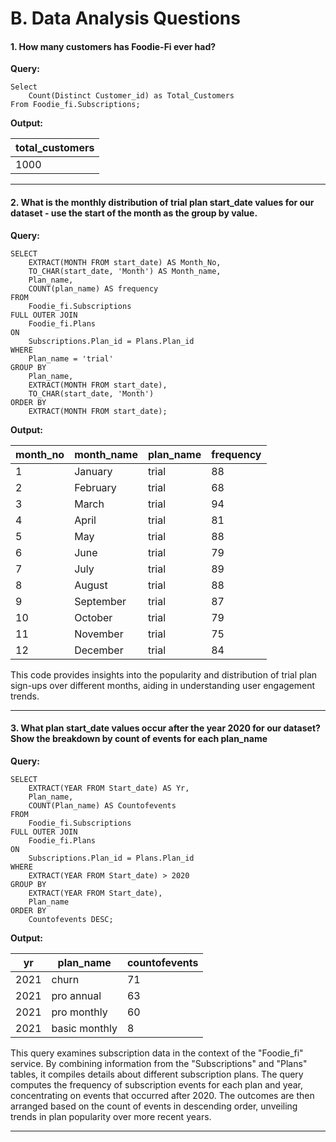 # B. Data Analysis Questions
#### 1.  How many customers has Foodie-Fi ever had?
   __Query:__
   
    Select 
    	Count(Distinct Customer_id) as Total_Customers 
    From Foodie_fi.Subscriptions;

__Output:__

| total_customers |
| --------------- |
| 1000            |

---

#### 2. What is the monthly distribution of trial plan start_date values for our dataset - use the start of the month as the group by value.
__Query:__

    SELECT
        EXTRACT(MONTH FROM start_date) AS Month_No,
        TO_CHAR(start_date, 'Month') AS Month_name,
        Plan_name,
        COUNT(plan_name) AS frequency
    FROM
        Foodie_fi.Subscriptions
    FULL OUTER JOIN
        Foodie_fi.Plans
    ON
        Subscriptions.Plan_id = Plans.Plan_id
    WHERE
        Plan_name = 'trial'
    GROUP BY
        Plan_name,
        EXTRACT(MONTH FROM start_date),
        TO_CHAR(start_date, 'Month')
    ORDER BY
        EXTRACT(MONTH FROM start_date);

__Output:__

| month_no | month_name | plan_name | frequency |
| -------- | ---------- | --------- | --------- |
| 1        | January    | trial     | 88        |
| 2        | February   | trial     | 68        |
| 3        | March      | trial     | 94        |
| 4        | April      | trial     | 81        |
| 5        | May        | trial     | 88        |
| 6        | June       | trial     | 79        |
| 7        | July       | trial     | 89        |
| 8        | August     | trial     | 88        |
| 9        | September  | trial     | 87        |
| 10       | October    | trial     | 79        |
| 11       | November   | trial     | 75        |
| 12       | December   | trial     | 84        |

This code provides insights into the popularity and distribution of trial plan sign-ups over different months, aiding in understanding user engagement trends.

---

#### 3. What plan start_date values occur after the year 2020 for our dataset? Show the breakdown by count of events for each plan_name



__Query:__

    SELECT
        EXTRACT(YEAR FROM Start_date) AS Yr,
        Plan_name,
        COUNT(Plan_name) AS Countofevents
    FROM
        Foodie_fi.Subscriptions
    FULL OUTER JOIN
        Foodie_fi.Plans
    ON
        Subscriptions.Plan_id = Plans.Plan_id
    WHERE
        EXTRACT(YEAR FROM Start_date) > 2020
    GROUP BY
        EXTRACT(YEAR FROM Start_date),
        Plan_name
    ORDER BY
        Countofevents DESC;

__Output:__

| yr   | plan_name     | countofevents |
| ---- | ------------- | ------------- |
| 2021 | churn         | 71            |
| 2021 | pro annual    | 63            |
| 2021 | pro monthly   | 60            |
| 2021 | basic monthly | 8             |

This query examines subscription data in the context of the "Foodie_fi" service. By combining information from the "Subscriptions" and "Plans" tables, it compiles details about different subscription plans. The query computes the frequency of subscription events for each plan and year, concentrating on events that occurred after 2020. The outcomes are then arranged based on the count of events in descending order, unveiling trends in plan popularity over more recent years.

---












